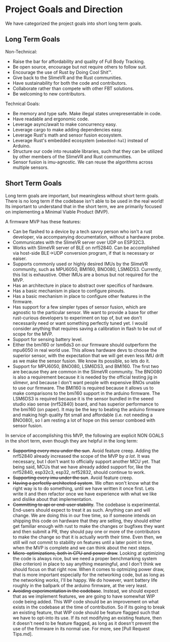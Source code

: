 # Project Goals and Direction

We have categorized the project goals into short long term goals.

## Long Term Goals
Non-Technical:
* Raise the bar for affordability and quality of Full Body Tracking.
* Be open source, encourage but not require others to follow suit.
* Encourage the use of Rust by Doing Cool Shit™.
* Give back to the SlimeVR and the Rust communities.
* Have sustainability for both the code and contributors. 
* Collaborate rather than compete with other FBT solutions.
* Be welcoming to new contributors.

Technical Goals:
* Be memory and type safe. Make illegal states unrepresentable in code.
* Have readable and ergonomic code.
* Leverage async/await to make concurrency easy.
* Leverage cargo to make adding dependencies easy.
* Leverage Rust's math and sensor fusion ecosystem.
* Leverage Rust's embedded ecosystem (`embedded-hal`) instead of Arduino.
* Structure our code into reusable libraries, such that they can be utilized by other
  members of the SlimeVR and Rust communities.
* Sensor fusion is imu-agnostic. We can reuse the algorithms across multiple sensors.

## Short Term Goals
Long term goals are important, but meaningless without short term goals. There is no
long term if the codebase isn't able to be used in the real world! Its important to
understand that in the short term, we are primarily focused on implementing a Minimal
Viable Product (MVP).

A firmware MVP has these features:
* Can be flashed to a device by a tech savvy person who isn't a rust developer, via
  accompanying documentation, without a hardware probe.
* Communicates with the SlimeVR server over UDP on ESP32C3. 
* Works with SlimeVR server of BLE on nrf52840. Can be accomplished via host-side
  BLE->UDP conversion program, if that is necessary or eaiser.
* Supports commonly used or highly desired IMUs by the SlimeVR community, such as
  MPU6050, BMI160, BNO080, LSM6DS3. Currently, this list is exhaustive. Other IMUs are
  a bonus but not required for the MVP.
* Has an architecture in place to abstract over specifics of hardware.
* Has a basic mechanism in place to configure pinouts.
* Has a basic mechanism in place to configure other features in the firmware.
* Has support for a few simpler types of sensor fusion, which are agnostic to the
  particular sensor. We want to provide a base for other rust-curious developers to
  experiment on top of, but we don't necessarily need or want something perfectly tuned
  yet. I would consider anything that requires saving a calibration in flash to be out
  of scope for the MVP.
* Support for sensing battery level.
* Either the bmi160 or lsm6ds3 on our firmware should outperform the mpu6050 in real
  world use. This allows hardware devs to choose the superior sensor, with the
  expectation that we will get even less IMU drift as we make the sensor fusion. We know
  its possible, so lets do it.
* Support for MPU6050, BNO080, LSM6DS3, and BMI160. The first two are because they are
  common in the SlimeVR community. The BNO080 is also a requirement because it is needed
  by the official testing jig in slimevr, and because I don't want people with expensive
  BNOs unable to use our firmware. The BMI160 is required because it allows us to make
  comparisons to the bmi160 support in the arduino firmware. The LSM6DS3 is required
  because it is the sensor bundled in the seeed studio xiao sense (nrf52840) board, and
  has superior performance to the bmi160 (on paper). It may be the key to beating the
  arduino firmware and making high quality fbt small and affordable (i.e. not needing
  a BNO080), so I am resting a lot of hope on this sensor comboed with sensor fusion.

In service of accomplishing this MVP, the following are explicit NON GOALS in the short
term, even though they are helpful in the long term:
* ~~Supporting every mcu under the sun~~. Avoid feature creep. Adding the nrf52840
  already increased the scope of the MVP by *a lot*. It was necessary, but I don't want
  to officially support another MCU yet. That being said, MCUs that we have already
  added support for, like the nrf52840, esp32c3, esp32, nrf52832, should continue to
  work.
* ~~Supporting every imu under the sun~~. Avoid feature creep. 
* ~~Having a perfectly architected system~~. We often won't know what the right way is
  to do something, until we have written it once first. Lets write it and then refactor
  once we have experience with what we like and dislike about that implementation.
* ~~Committing to api or end-user stability~~. The codebase is experimental. End-users
  should expect to treat it as such. Anything can and will change. We are doing this in
  our free time, so if someone intends on shipping this code on hardware that they are
  selling, they should either get familiar enough with rust to make the changes or
  bugfixes they want and then submit a PR, they should pay one or more of the
  contributors to make the change so that it is actually worth their time. Even then,
  we still will not commit to stability on features until a later point in time, when
  the MVP is complete and we can think about the next steps.
* ~~Micro-optimizations, both in CPU and power draw~~. Looking at optimizing the code is
  always nice, but we need a proper benchmarking system (like criterion) in place to
  say anything meaningful, and I don't think we should focus on that right now. When it
  comes to optmizing power draw, that is more important especially for the networking
  code, but as long as the networking *works*, I'll be happy. We do however, want
  battery life roughly in the ballpark of the arduino firmware, at the very least.
* ~~Avoiding experimentation in the codebase~~. Instead, we should expect that as we
  implement features, we are going to have somewhat WIP code being added. This WIP code
  should be an improvement on what exists in the codebase at the time of contribution.
  So if its going to break an existing feature, that WIP code should be feature flagged
  such that we have to opt-into its use. If its not modifying an existing feature, then
  it doesn't need to be feature flagged, as long as it doesn't prevent the use of the
  firmware in its normal use. For more, see [Pull Request Tips.md].
